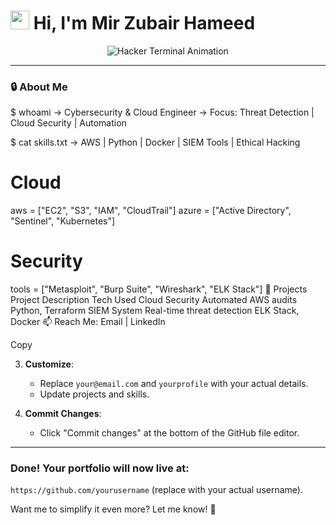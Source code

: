 # <img src="https://media.giphy.com/media/hvRJCLFzcasrR4ia7z/giphy.gif" width="30px"> Hi, I'm Mir Zubair Hameed

<p align="center">
  <img src="https://readme-typing-svg.demolab.com?font=Hack&size=30&duration=3000&pause=1000&color=32CD32&center=true&vCenter=true&width=800&height=100&lines=Cybersecurity+Engineer;Cloud+Ops+Specialist;Open-Source+Enthusiast" alt="Hacker Terminal Animation">
</p>

---

### 🔒 **About Me**

$ whoami
-> Cybersecurity & Cloud Engineer
-> Focus: Threat Detection | Cloud Security | Automation

$ cat skills.txt
-> AWS | Python | Docker | SIEM Tools | Ethical Hacking
# Cloud
aws = ["EC2", "S3", "IAM", "CloudTrail"]
azure = ["Active Directory", "Sentinel", "Kubernetes"]

# Security
tools = ["Metasploit", "Burp Suite", "Wireshark", "ELK Stack"]
📂 Projects
Project	Description	Tech Used
Cloud Security	Automated AWS audits	Python, Terraform
SIEM System	Real-time threat detection	ELK Stack, Docker
📫 Reach Me: Email | LinkedIn

Copy

3. **Customize**:
   - Replace `your@email.com` and `yourprofile` with your actual details.
   - Update projects and skills.

4. **Commit Changes**:
   - Click "Commit changes" at the bottom of the GitHub file editor.

---

### **Done!** Your portfolio will now live at:  
`https://github.com/yourusername` (replace with your actual username).

Want me to simplify it even more? Let me know! 🙌
